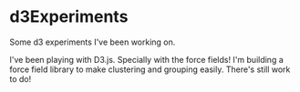 d3Experiments
=============

Some d3 experiments I've been working on.

I've been playing with D3.js. Specially with the force fields! I'm building a force field library to make clustering and grouping easily. There's still work to do!
